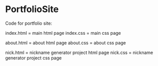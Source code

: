 PortfolioSite
=============

Code for portfolio site:

index.html = main html page
index.css =  main css page

about.html = about html page
about.css = about css page

nick.html = nickname generator project html page
nick.css = nickname generator project css page

